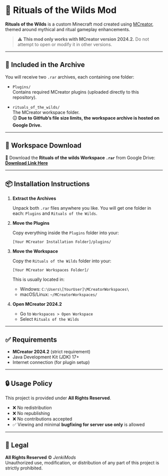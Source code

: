 # 🌿 Rituals of the Wilds Mod

**Rituals of the Wilds** is a custom Minecraft mod created using [MCreator](https://mcreator.net), themed around mythical and ritual gameplay enhancements.

> ⚠️ **This mod only works with MCreator version 2024.2.** Do not attempt to open or modify it in other versions.

---

## 📁 Included in the Archive

You will receive two `.rar` archives, each containing one folder:

- `Plugins/`  
  Contains required MCreator plugins (uploaded directly to this repository).
  
- `rituals_of_the_wilds/`  
  The MCreator workspace folder.  
  🛈 **Due to GitHub’s file size limits, the workspace archive is hosted on Google Drive.**

---

## 🔗 Workspace Download

🔽 Download the **Rituals of the wilds Workspace `.rar`** from Google Drive:  
**[Download Link Here](https://drive.google.com/file/d/1kDmogLsAEcB5I1mkJcKNjh264MJpBy4G/view?usp=sharing)**  

---

## 📦 Installation Instructions

1. **Extract the Archives**

   Unpack both `.rar` files anywhere you like. You will get one folder in each: `Plugins` and `Rituals of the Wilds`.

2. **Move the Plugins**

   Copy everything inside the `Plugins` folder into your:
   ```
   [Your MCreator Installation Folder]/plugins/
   ```

3. **Move the Workspace**

   Copy the `Rituals of the Wilds` folder into your:
   ```
   [Your MCreator Workspaces Folder]/
   ```

   This is usually located in:
   - Windows: `C:\Users\[YourUser]\MCreatorWorkspaces\`
   - macOS/Linux: `~/MCreatorWorkspaces/`

4. **Open MCreator 2024.2**

   - Go to `Workspaces > Open Workspace`
   - Select `Rituals of the Wilds`

---

## ✅ Requirements

- **MCreator 2024.2** (strict requirement)
- Java Development Kit (JDK) 17+
- Internet connection (for plugin setup)

---

## 🔒 Usage Policy

This project is provided under **All Rights Reserved**.

- ❌ No redistribution
- ❌ No republishing
- ❌ No contributions accepted
- ✅ Viewing and minimal **bugfixing for server use only** is allowed

---

## 🔖 Legal

**All Rights Reserved** © *JenkiMods*  
Unauthorized use, modification, or distribution of any part of this project is strictly prohibited.
